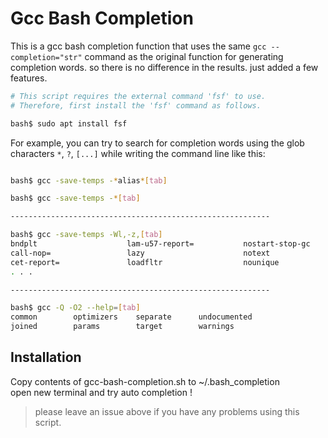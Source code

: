 # Gcc Bash Completion

This is a gcc bash completion function that uses the same `gcc --completion="str"` 
command as the original function for generating completion words.
so there is no difference in the results.
just added a few features.

```sh
# This script requires the external command 'fsf' to use.
# Therefore, first install the 'fsf' command as follows.

bash$ sudo apt install fsf
```

For example, you can try to search for completion words using the glob characters 
`*`, `?`, `[...]` while writing the command line like this:

```sh

bash$ gcc -save-temps -*alias*[tab]

bash$ gcc -save-temps -*[tab]

----------------------------------------------------------

bash$ gcc -save-temps -Wl,-z,[tab]
bndplt                    lam-u57-report=           nostart-stop-gc
call-nop=                 lazy                      notext
cet-report=               loadfltr                  nounique
. . .

----------------------------------------------------------

bash$ gcc -Q -O2 --help=[tab]
common        optimizers    separate      undocumented  
joined        params        target        warnings
```


## Installation

Copy contents of gcc-bash-completion.sh to ~/.bash_completion  
open new terminal and try auto completion !


> please leave an issue above if you have any problems using this script.
